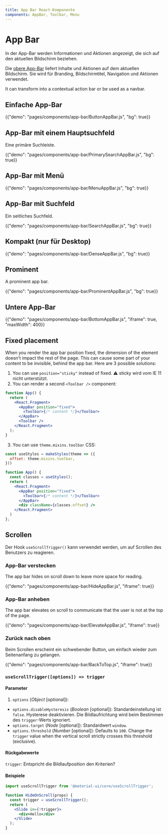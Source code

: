 ```yaml
---
title: App Bar React-Komponente
components: AppBar, Toolbar, Menu
---
```


# App Bar

<p class="description">In der App-Bar werden Informationen und Aktionen angezeigt, die sich auf den aktuellen Bildschirm beziehen.</p>

Die [obere App-Bar](https://material.io/design/components/app-bars-top.html) liefert Inhalte und Aktionen auf dem aktuellen Bildschirm. Sie wird für Branding, Bildschirmtitel, Navigation und Aktionen verwendet.

It can transform into a contextual action bar or be used as a navbar.

## Einfache App-Bar

{{"demo": "pages/components/app-bar/ButtonAppBar.js", "bg": true}}

## App-Bar mit einem Hauptsuchfeld

Eine primäre Suchleiste.

{{"demo": "pages/components/app-bar/PrimarySearchAppBar.js", "bg": true}}

## App-Bar mit Menü

{{"demo": "pages/components/app-bar/MenuAppBar.js", "bg": true}}

## App-Bar mit Suchfeld

Ein seitliches Suchfeld.

{{"demo": "pages/components/app-bar/SearchAppBar.js", "bg": true}}

## Kompakt (nur für Desktop)

{{"demo": "pages/components/app-bar/DenseAppBar.js", "bg": true}}

## Prominent

A prominent app bar.

{{"demo": "pages/components/app-bar/ProminentAppBar.js", "bg": true}}

## Untere App-Bar

{{"demo": "pages/components/app-bar/BottomAppBar.js", "iframe": true, "maxWidth": 400}}

## Fixed placement

When you render the app bar position fixed, the dimension of the element doesn't impact the rest of the page. This can cause some part of your content to be invisible, behind the app bar. Here are 3 possible solutions:

1. You can use `position="sticky"` instead of fixed. ⚠️ sticky wird vom IE 11 nicht unterstützt.
2. You can render a second `<Toolbar />` component:

```jsx
function App() {
  return (
    <React.Fragment>
      <AppBar position="fixed">
        <Toolbar>{/* content */}</Toolbar>
      </AppBar>
      <Toolbar />
    </React.Fragment>
  );
}
```

3. You can use `theme.mixins.toolbar` CSS:

```jsx
const useStyles = makeStyles(theme => ({
  offset: theme.mixins.toolbar,
}))

function App() {
  const classes = useStyles();
  return (
    <React.Fragment>
      <AppBar position="fixed">
        <Toolbar>{/* content */}</Toolbar>
      </AppBar>
      <div className={classes.offset} />
    </React.Fragment>
  )
};
```

## Scrollen

Der Hook `useScrollTrigger()` kann verwendet werden, um auf Scrollen des Benutzers zu reagieren.

### App-Bar verstecken

The app bar hides on scroll down to leave more space for reading.

{{"demo": "pages/components/app-bar/HideAppBar.js", "iframe": true}}

### App-Bar anheben

The app bar elevates on scroll to communicate that the user is not at the top of the page.

{{"demo": "pages/components/app-bar/ElevateAppBar.js", "iframe": true}}

### Zurück nach oben

Beim Scrollen erscheint ein schwebender Button, um einfach wieder zum Seitenanfang zu gelangen.

{{"demo": "pages/components/app-bar/BackToTop.js", "iframe": true}}

### `useScrollTrigger([options]) => trigger`

#### Parameter

1. `options` (*Object* [optional]):

- `options.disableHysteresis` (*Boolean* [optional]): Standardeinstellung ist `false`. Hysterese deaktivieren. Die Bildlaufrichtung wird beim Bestimmen des `trigger`-Werts ignoriert.
- `options.target` (*Node* [optional]): Standardwert `window`.
- `options.threshold` (*Number* [optional]): Defaults to `100`. Change the `trigger` value when the vertical scroll strictly crosses this threshold (exclusive).

#### Rückgabewerte

`trigger`: Entspricht die Bildlaufposition den Kriterien?

#### Beispiele

```jsx
import useScrollTrigger from '@material-ui/core/useScrollTrigger';

function HideOnScroll(props) {
  const trigger = useScrollTrigger();
  return (
    <Slide in={!trigger}>
      <div>Hello</div>
    </Slide>
  );
}
```